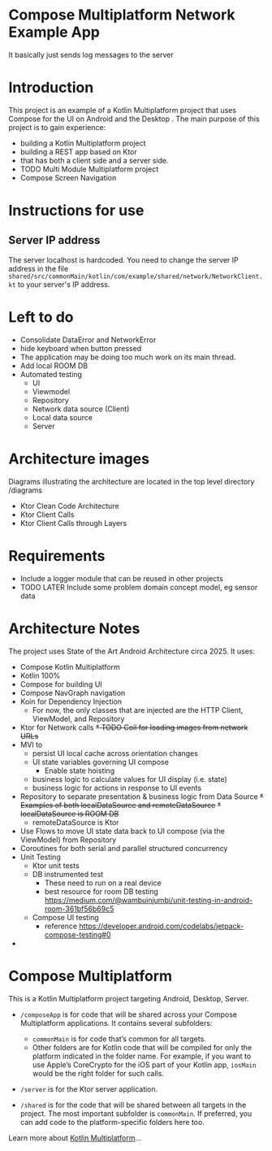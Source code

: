 # Compose Multiplatform Network Example App
It basically just sends log messages to the server

# Introduction

This project is an example of a Kotlin Multiplatform project that uses Compose for the UI on Android and the Desktop  .
The main purpose of this project is to gain experience:
* building a Kotlin Multiplatform project
* building a REST app based on Ktor
* that has both a client side and a server side.
* TODO Multi Module Multiplatform project
* Compose Screen Navigation

# Instructions for use

## Server IP address
The server localhost is hardcoded. You need to change the server IP address in the file `shared/src/commonMain/kotlin/com/example/shared/network/NetworkClient.kt` to your server's IP address.

# Left to do
* Consolidate DataError and NetworkError
* hide keyboard when button pressed
* The application may be doing too much work on its main thread.
* Add local ROOM DB
* Automated testing
  * UI
  * Viewmodel
  * Repository
  * Network data source (Client)
  * Local data source
  * Server

# Architecture images
Diagrams illustrating the architecture are located in the top level directory /diagrams
* Ktor Clean Code Architecture
* Ktor Client Calls
* Ktor Client Calls through Layers

# Requirements
* Include a logger module that can be reused in other projects
* TODO LATER Include some problem domain concept model, eg sensor data

# Architecture Notes
The project uses State of the Art Android Architecture circa 2025. It uses:
* Compose Kotlin Multiplatform
* Kotlin 100%
* Compose for building UI
* Compose NavGraph navigation
* Koin for Dependency Injection
  * For now, the only classes that are injected are the HTTP Client, ViewModel, and Repository
* Ktor for Network calls
~~* TODO Coil for loading images from network URLs~~
* MVI to
  * persist UI local cache across orientation changes
  * UI state variables governing UI compose
    * Enable state hoisting
  * business logic to calculate values for UI display (i.e. state)
  * business logic for actions in response to UI events
* Repository to separate presentation & business logic from Data Source
  ~~* Examples of both localDataSource and remoteDataSource~~
  ~~* localDataSource is ROOM DB~~
  * remoteDataSource is Ktor
* Use Flows to move UI state data back to UI compose (via the ViewModel) from Repository
* Coroutines for both serial and parallel structured concurrency
* Unit Testing
  * Ktor unit tests
  * DB instrumented test
    * These need to run on a real device
    * best resource for room DB testing https://medium.com/@wambuinjumbi/unit-testing-in-android-room-361bf56b69c5
  * Compose UI testing
    * reference https://developer.android.com/codelabs/jetpack-compose-testing#0
*



# Compose Multiplatform
This is a Kotlin Multiplatform project targeting Android, Desktop, Server.

* `/composeApp` is for code that will be shared across your Compose Multiplatform applications.
  It contains several subfolders:
  - `commonMain` is for code that’s common for all targets.
  - Other folders are for Kotlin code that will be compiled for only the platform indicated in the folder name.
    For example, if you want to use Apple’s CoreCrypto for the iOS part of your Kotlin app,
    `iosMain` would be the right folder for such calls.

* `/server` is for the Ktor server application.

* `/shared` is for the code that will be shared between all targets in the project.
  The most important subfolder is `commonMain`. If preferred, you can add code to the platform-specific folders here too.


Learn more about [Kotlin Multiplatform](https://www.jetbrains.com/help/kotlin-multiplatform-dev/get-started.html)…
